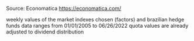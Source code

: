 Source: Economatica
https://economatica.com/

weekly values of the market indexes chosen (factors) and brazilian hedge funds
data ranges from 01/01/2005 to 06/26/2022
quota values are already adjusted to dividend distribution

  